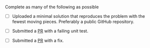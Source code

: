Complete as many of the following as possible

 * [ ] Uploaded a minimal solution that reproduces the problem with the fewest moving pieces. Preferably a public GitHub repository.
 * [ ] Submitted a [PR](https://help.github.com/articles/about-pull-requests/) with a failing unit test.
 * [ ] Submitted a [PR](https://help.github.com/articles/about-pull-requests/) with a fix.
 
